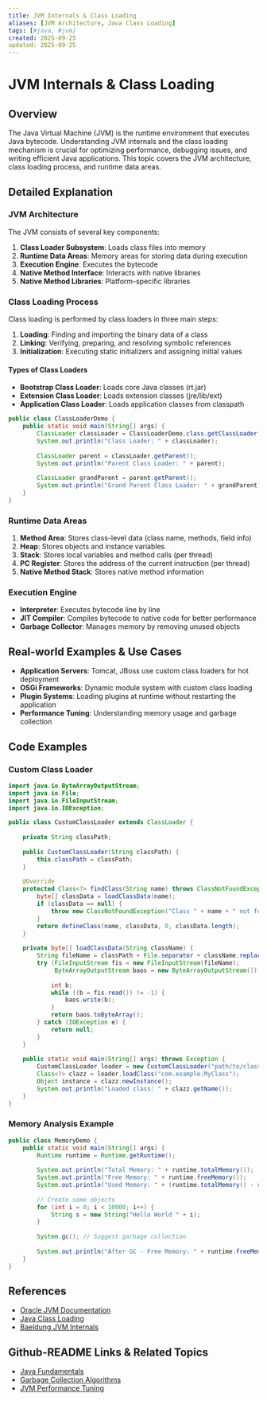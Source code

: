 ```yaml
---
title: JVM Internals & Class Loading
aliases: [JVM Architecture, Java Class Loading]
tags: [#java, #jvm]
created: 2025-09-25
updated: 2025-09-25
---
```


# JVM Internals & Class Loading

## Overview

The Java Virtual Machine (JVM) is the runtime environment that executes Java bytecode. Understanding JVM internals and the class loading mechanism is crucial for optimizing performance, debugging issues, and writing efficient Java applications. This topic covers the JVM architecture, class loading process, and runtime data areas.

## Detailed Explanation

### JVM Architecture

The JVM consists of several key components:

1. **Class Loader Subsystem**: Loads class files into memory
2. **Runtime Data Areas**: Memory areas for storing data during execution
3. **Execution Engine**: Executes the bytecode
4. **Native Method Interface**: Interacts with native libraries
5. **Native Method Libraries**: Platform-specific libraries

### Class Loading Process

Class loading is performed by class loaders in three main steps:

1. **Loading**: Finding and importing the binary data of a class
2. **Linking**: Verifying, preparing, and resolving symbolic references
3. **Initialization**: Executing static initializers and assigning initial values

#### Types of Class Loaders

- **Bootstrap Class Loader**: Loads core Java classes (rt.jar)
- **Extension Class Loader**: Loads extension classes (jre/lib/ext)
- **Application Class Loader**: Loads application classes from classpath

```java
public class ClassLoaderDemo {
    public static void main(String[] args) {
        ClassLoader classLoader = ClassLoaderDemo.class.getClassLoader();
        System.out.println("Class Loader: " + classLoader);
        
        ClassLoader parent = classLoader.getParent();
        System.out.println("Parent Class Loader: " + parent);
        
        ClassLoader grandParent = parent.getParent();
        System.out.println("Grand Parent Class Loader: " + grandParent);
    }
}
```

### Runtime Data Areas

1. **Method Area**: Stores class-level data (class name, methods, field info)
2. **Heap**: Stores objects and instance variables
3. **Stack**: Stores local variables and method calls (per thread)
4. **PC Register**: Stores the address of the current instruction (per thread)
5. **Native Method Stack**: Stores native method information

### Execution Engine

- **Interpreter**: Executes bytecode line by line
- **JIT Compiler**: Compiles bytecode to native code for better performance
- **Garbage Collector**: Manages memory by removing unused objects

## Real-world Examples & Use Cases

- **Application Servers**: Tomcat, JBoss use custom class loaders for hot deployment
- **OSGi Frameworks**: Dynamic module system with custom class loading
- **Plugin Systems**: Loading plugins at runtime without restarting the application
- **Performance Tuning**: Understanding memory usage and garbage collection

## Code Examples

### Custom Class Loader

```java
import java.io.ByteArrayOutputStream;
import java.io.File;
import java.io.FileInputStream;
import java.io.IOException;

public class CustomClassLoader extends ClassLoader {
    
    private String classPath;
    
    public CustomClassLoader(String classPath) {
        this.classPath = classPath;
    }
    
    @Override
    protected Class<?> findClass(String name) throws ClassNotFoundException {
        byte[] classData = loadClassData(name);
        if (classData == null) {
            throw new ClassNotFoundException("Class " + name + " not found");
        }
        return defineClass(name, classData, 0, classData.length);
    }
    
    private byte[] loadClassData(String className) {
        String fileName = classPath + File.separator + className.replace('.', File.separatorChar) + ".class";
        try (FileInputStream fis = new FileInputStream(fileName);
             ByteArrayOutputStream baos = new ByteArrayOutputStream()) {
            
            int b;
            while ((b = fis.read()) != -1) {
                baos.write(b);
            }
            return baos.toByteArray();
        } catch (IOException e) {
            return null;
        }
    }
    
    public static void main(String[] args) throws Exception {
        CustomClassLoader loader = new CustomClassLoader("path/to/classes");
        Class<?> clazz = loader.loadClass("com.example.MyClass");
        Object instance = clazz.newInstance();
        System.out.println("Loaded class: " + clazz.getName());
    }
}
```

### Memory Analysis Example

```java
public class MemoryDemo {
    public static void main(String[] args) {
        Runtime runtime = Runtime.getRuntime();
        
        System.out.println("Total Memory: " + runtime.totalMemory());
        System.out.println("Free Memory: " + runtime.freeMemory());
        System.out.println("Used Memory: " + (runtime.totalMemory() - runtime.freeMemory()));
        
        // Create some objects
        for (int i = 0; i < 10000; i++) {
            String s = new String("Hello World " + i);
        }
        
        System.gc(); // Suggest garbage collection
        
        System.out.println("After GC - Free Memory: " + runtime.freeMemory());
    }
}
```

## References

- [Oracle JVM Documentation](https://docs.oracle.com/javase/8/docs/technotes/guides/vm/index.html)
- [Java Class Loading](https://www.oracle.com/technetwork/java/javase/classloaders-140200.html)
- [Baeldung JVM Internals](https://www.baeldung.com/jvm)

## Github-README Links & Related Topics

- [Java Fundamentals](../java-fundamentals/README.md)
- [Garbage Collection Algorithms](../garbage-collection-algorithms/README.md)
- [JVM Performance Tuning](../jvm-performance-tuning/README.md)
